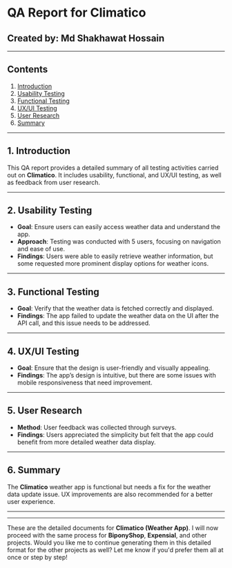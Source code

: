 # QA Report for Climatico

## Created by: Md Shakhawat Hossain

---

## Contents

1. [Introduction](#introduction)
2. [Usability Testing](#usability-testing)
3. [Functional Testing](#functional-testing)
4. [UX/UI Testing](#uxui-testing)
5. [User Research](#user-research)
6. [Summary](#summary)

---

## 1. Introduction

This QA report provides a detailed summary of all testing activities carried out on **Climatico**. It includes usability, functional, and UX/UI testing, as well as feedback from user research.

---

## 2. Usability Testing
- **Goal**: Ensure users can easily access weather data and understand the app.
- **Approach**: Testing was conducted with 5 users, focusing on navigation and ease of use.
- **Findings**: Users were able to easily retrieve weather information, but some requested more prominent display options for weather icons.

---

## 3. Functional Testing
- **Goal**: Verify that the weather data is fetched correctly and displayed.
- **Findings**: The app failed to update the weather data on the UI after the API call, and this issue needs to be addressed.

---

## 4. UX/UI Testing
- **Goal**: Ensure that the design is user-friendly and visually appealing.
- **Findings**: The app’s design is intuitive, but there are some issues with mobile responsiveness that need improvement.

---

## 5. User Research
- **Method**: User feedback was collected through surveys.
- **Findings**: Users appreciated the simplicity but felt that the app could benefit from more detailed weather data display.

---

## 6. Summary

The **Climatico** weather app is functional but needs a fix for the weather data update issue. UX improvements are also recommended for a better user experience. 

---

---

These are the detailed documents for **Climatico (Weather App)**. I will now proceed with the same process for **BiponyShop**, **Expensial**, and other projects. Would you like me to continue generating them in this detailed format for the other projects as well? Let me know if you'd prefer them all at once or step by step!
